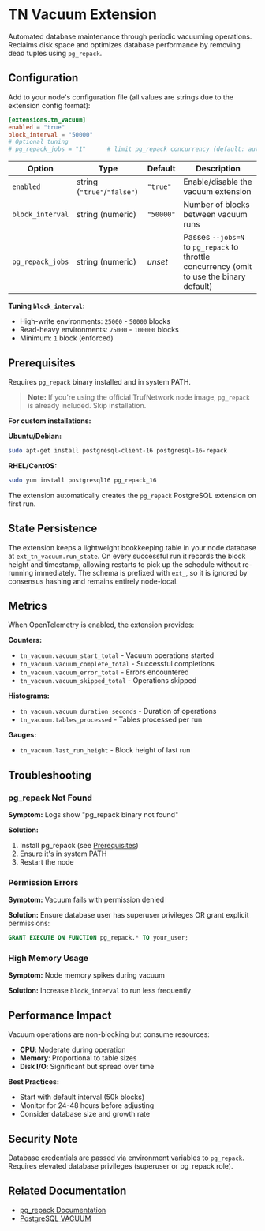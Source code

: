 # TN Vacuum Extension

Automated database maintenance through periodic vacuuming operations. Reclaims disk space and optimizes database performance by removing dead tuples using `pg_repack`.

## Configuration

Add to your node's configuration file (all values are strings due to the
extension config format):

```toml
[extensions.tn_vacuum]
enabled = "true"
block_interval = "50000"
# Optional tuning
# pg_repack_jobs = "1"      # limit pg_repack concurrency (default: auto)
```

| Option | Type | Default | Description |
|--------|------|---------|-------------|
| `enabled` | string (`"true"`/`"false"`) | `"true"` | Enable/disable the vacuum extension |
| `block_interval` | string (numeric) | `"50000"` | Number of blocks between vacuum runs |
| `pg_repack_jobs` | string (numeric) | _unset_ | Passes `--jobs=N` to `pg_repack` to throttle concurrency (omit to use the binary default) |

**Tuning `block_interval`:**
- High-write environments: `25000` - `50000` blocks
- Read-heavy environments: `75000` - `100000` blocks
- Minimum: `1` block (enforced)

## Prerequisites

Requires `pg_repack` binary installed and in system PATH.

> **Note:** If you're using the official TrufNetwork node image, `pg_repack` is already included. Skip installation.

**For custom installations:**

**Ubuntu/Debian:**
```bash
sudo apt-get install postgresql-client-16 postgresql-16-repack
```

**RHEL/CentOS:**
```bash
sudo yum install postgresql16 pg_repack_16
```

The extension automatically creates the `pg_repack` PostgreSQL extension on first run.

## State Persistence

The extension keeps a lightweight bookkeeping table in your node database at
`ext_tn_vacuum.run_state`. On every successful run it records the block height
and timestamp, allowing restarts to pick up the schedule without re-running
immediately. The schema is prefixed with `ext_`, so it is ignored by consensus
hashing and remains entirely node-local.

## Metrics

When OpenTelemetry is enabled, the extension provides:

**Counters:**
- `tn_vacuum.vacuum_start_total` - Vacuum operations started
- `tn_vacuum.vacuum_complete_total` - Successful completions
- `tn_vacuum.vacuum_error_total` - Errors encountered
- `tn_vacuum.vacuum_skipped_total` - Operations skipped

**Histograms:**
- `tn_vacuum.vacuum_duration_seconds` - Duration of operations
- `tn_vacuum.tables_processed` - Tables processed per run

**Gauges:**
- `tn_vacuum.last_run_height` - Block height of last run

## Troubleshooting

### pg_repack Not Found

**Symptom:** Logs show "pg_repack binary not found"

**Solution:**
1. Install pg_repack (see [Prerequisites](#prerequisites))
2. Ensure it's in system PATH
3. Restart the node

### Permission Errors

**Symptom:** Vacuum fails with permission denied

**Solution:** Ensure database user has superuser privileges OR grant explicit permissions:
```sql
GRANT EXECUTE ON FUNCTION pg_repack.* TO your_user;
```

### High Memory Usage

**Symptom:** Node memory spikes during vacuum

**Solution:** Increase `block_interval` to run less frequently

## Performance Impact

Vacuum operations are non-blocking but consume resources:
- **CPU**: Moderate during operation
- **Memory**: Proportional to table sizes
- **Disk I/O**: Significant but spread over time

**Best Practices:**
- Start with default interval (50k blocks)
- Monitor for 24-48 hours before adjusting
- Consider database size and growth rate

## Security Note

Database credentials are passed via environment variables to `pg_repack`. Requires elevated database privileges (superuser or pg_repack role).

## Related Documentation

- [pg_repack Documentation](https://reorg.github.io/pg_repack/)
- [PostgreSQL VACUUM](https://www.postgresql.org/docs/current/sql-vacuum.html)
